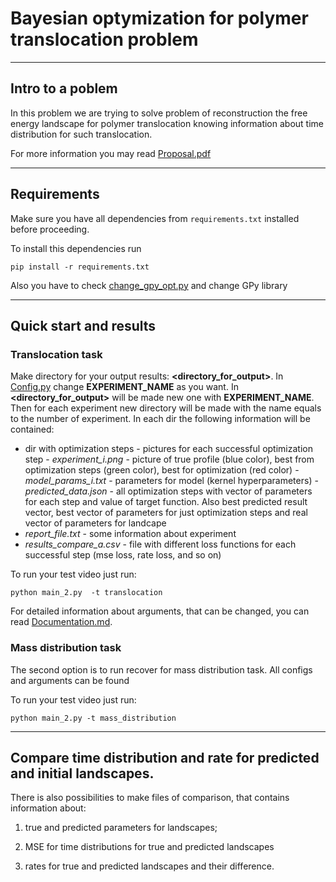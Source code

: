 # Bayesian optymization for polymer translocation problem
-----------------------------------------------------------
## Intro to a poblem
In this problem we are trying to solve problem of reconstruction the free energy landscape for polymer translocation
knowing information about time distribution for such translocation.

For more information you may read [Proposal.pdf](https://github.com/Nina-Konovalova/bayes_experiment/blob/main/theory/Proposal.pdf)

---------------------------------------------------------

## Requirements

Make sure you have all dependencies from `requirements.txt` installed before proceeding. 

To install this dependencies run 

```
pip install -r requirements.txt
```
Also you have to check [change_gpy_opt.py](https://github.com/Nina-Konovalova/bayes_experiment/blob/main/change_gpy_opt.md)
and change GPy library

------------------------------------------------------------
## Quick start and results

### Translocation task

Make directory for your output results: **<directory_for_output>**. In [Config.py](https://github.com/Nina-Konovalova/bayes_experiment/blob/main/Configurations/Config.py) change **EXPERIMENT_NAME**
as you want. In **<directory_for_output>** will be made new one with **EXPERIMENT_NAME**. Then for each experiment new directory
   will be made with the name equals to the number of experiment. In each dir the following information will be contained:
   - dir with optimization steps - pictures for each successful optimization step
    - *experiment_i.png* - picture of true profile (blue color), best from optimization steps (green color), best for optimization (red color)
    - *model_params_i.txt* - parameters for model (kernel hyperparameters)
    - *predicted_data.json* - all optimization steps with vector of parameters for each step and value of target function.
    Also best predicted result vector, best vector of parameters for just optimization steps and real vector of parameters for landcape
   - *report_file.txt* - some information about experiment
   - *results_compare_a.csv* - file with different loss functions for each successful step (mse loss, rate loss, and so on)

To run your test video just run:

```
python main_2.py  -t translocation
```

For detailed information about arguments, that can be changed, you can read [Documentation.md](https://github.com/Nina-Konovalova/bayes_experiment/blob/main/DOCUMENTATION.MD).

### Mass distribution task

The second option is to run recover for mass distribution task. All configs and arguments can be found

To run your test video just run:

```
python main_2.py -t mass_distribution
```


-------------------------------------------------------------

## Compare time distribution and rate for predicted and initial landscapes.

There is also possibilities to make files of comparison, that contains information about:

1) true and predicted parameters for landscapes;
 
2) MSE for time distributions for true and predicted landscapes

3) rates for true and predicted landscapes and their difference.

